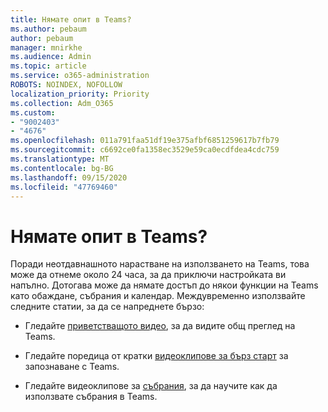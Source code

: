 ```yaml
---
title: Нямате опит в Teams?
ms.author: pebaum
author: pebaum
manager: mnirkhe
ms.audience: Admin
ms.topic: article
ms.service: o365-administration
ROBOTS: NOINDEX, NOFOLLOW
localization_priority: Priority
ms.collection: Adm_O365
ms.custom:
- "9002403"
- "4676"
ms.openlocfilehash: 011a791faa51df19e375afbf6851259617b7fb79
ms.sourcegitcommit: c6692ce0fa1358ec3529e59ca0ecdfdea4cdc759
ms.translationtype: MT
ms.contentlocale: bg-BG
ms.lasthandoff: 09/15/2020
ms.locfileid: "47769460"
---
```

# <a name="new-to-teams"></a>Нямате опит в Teams?

Поради неотдавнашното нарастване на използването на Teams, това може да отнеме около 24 часа, за да приключи настройката ви напълно. Дотогава може да нямате достъп до някои функции на Teams като обаждане, събрания и календар. Междувременно използвайте следните статии, за да се напреднете бързо: 

- Гледайте [приветстващото видео](https://support.office.com/article/welcome-to-microsoft-teams-b98d533f-118e-4bae-bf44-3df2470c2b12), за да видите общ преглед на Teams.

- Гледайте поредица от кратки [видеоклипове за бърз старт](https://support.office.com/article/video-what-is-microsoft-teams-422bf3aa-9ae8-46f1-83a2-e65720e1a34d) за запознаване с Teams.

- Гледайте видеоклипове за [събрания](https://support.office.com/article/join-a-teams-meeting-078e9868-f1aa-4414-8bb9-ee88e9236ee4), за да научите как да използвате събрания в Teams.
